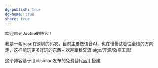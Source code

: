 ```yaml
---
dg-publish: true
dg-home: true
share: true
---
```


欢迎来到Jackie的博客！

我是一名base在深圳的码农，目前主要做语音AI，也在慢慢试着往全栈的方向走，这样能玩更多好玩的东西~ 欢迎跟我交流 aigc/开源/效率工具!

这个博客基于 [[obsidian发布的免费替代品]]  搭建